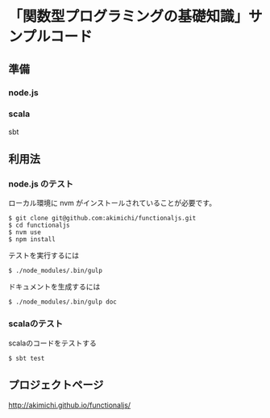 # 「関数型プログラミングの基礎知識」サンプルコード

## 準備

### node.js

### scala

sbt


## 利用法

### node.js のテスト

ローカル環境に nvm がインストールされていることが必要です。

~~~
$ git clone git@github.com:akimichi/functionaljs.git
$ cd functionaljs
$ nvm use
$ npm install
~~~

テストを実行するには

~~~
$ ./node_modules/.bin/gulp 
~~~

ドキュメントを生成するには

~~~
$ ./node_modules/.bin/gulp doc
~~~

### scalaのテスト

scalaのコードをテストする

~~~
$ sbt test
~~~

## プロジェクトページ


http://akimichi.github.io/functionaljs/

